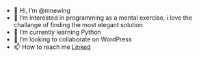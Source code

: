 - 👋 Hi, I’m @mnewing
- 👀 I’m interested in programming as a mental exercise, i love the challange of finding the most elegant solution
- 🌱 I’m currently learning Python
- 💞️ I’m looking to collaborate on WordPress
- 📫 How to reach me <a href='https://www.linkedin.com/in/mary-newing-08ab051/' _target=blank>Linked</a>

<!---
mnewing/mnewing is a ✨ special ✨ repository because its `README.md` (this file) appears on your GitHub profile.
You can click the Preview link to take a look at your changes.
--->
